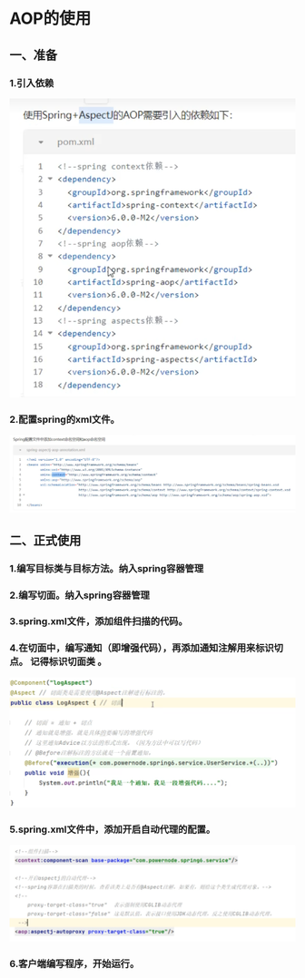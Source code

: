 # AOP的使用

## 一、准备

### 1.引入依赖

![image-20240919211411256](./../../TyporaImage/Spring/image-20240919211411256.png)

### 2.配置spring的xml文件。

![image-20240919211444201](./../../TyporaImage/Spring/image-20240919211444201.png)







## 二、正式使用

### 1.编写目标类与目标方法。纳入spring容器管理

### 2.编写切面。纳入spring容器管理

### 3.spring.xml文件，添加组件扫描的代码。

### 4.在切面中，编写通知（即增强代码），再添加通知注解用来标识切点。 记得标识切面类  。

![image-20240919212909556](./../../TyporaImage/Spring/image-20240919212909556.png)

### 5.spring.xml文件中，添加开启自动代理的配置。

![image-20240919213012991](./../../TyporaImage/Spring/image-20240919213012991.png)

### 6.客户端编写程序，开始运行。
